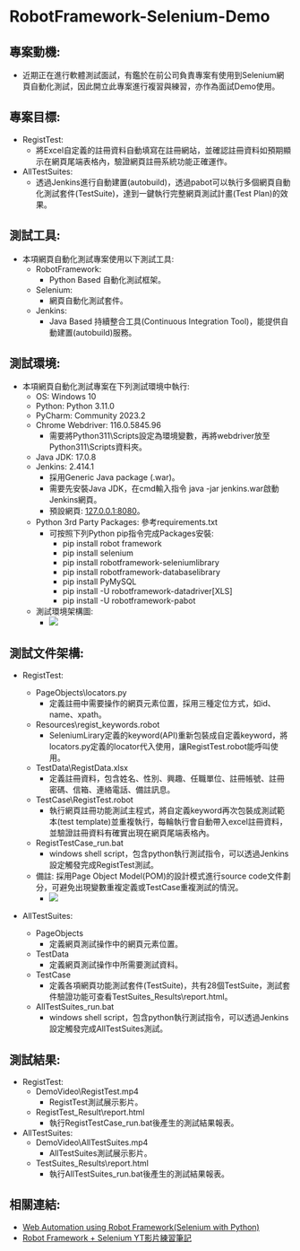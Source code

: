 # RobotFramework-Selenium-Demo

## 專案動機: 
- 近期正在進行軟體測試面試，有鑑於在前公司負責專案有使用到Selenium網頁自動化測試，因此開立此專案進行複習與練習，亦作為面試Demo使用。

## 專案目標:
- RegistTest:
     - 將Excel自定義的註冊資料自動填寫在註冊網站，並確認註冊資料如預期顯示在網頁尾端表格內，驗證網頁註冊系統功能正確運作。
- AllTestSuites:
     - 透過Jenkins進行自動建置(autobuild)，透過pabot可以執行多個網頁自動化測試套件(TestSuite)，達到一鍵執行完整網頁測試計畫(Test Plan)的效果。

## 測試工具: 
- 本項網頁自動化測試專案使用以下測試工具:
    - RobotFramework: 
        - Python Based 自動化測試框架。
    - Selenium: 
        - 網頁自動化測試套件。
    - Jenkins: 
        - Java Based 持續整合工具(Continuous Integration Tool)，能提供自動建置(autobuild)服務。

## 測試環境:
- 本項網頁自動化測試專案在下列測試環境中執行:
    - OS: Windows 10
    - Python: Python 3.11.0
    - PyCharm: Community 2023.2
    - Chrome Webdriver: 116.0.5845.96
        - 需要將Python311\Scripts設定為環境變數，再將webdriver放至Python311\Scripts資料夾。
    - Java JDK: 17.0.8 
    - Jenkins: 2.414.1 
        - 採用Generic Java package (.war)。
        - 需要先安裝Java JDK，在cmd輸入指令 java -jar jenkins.war啟動Jenkins網頁。
        - 預設網頁: [127.0.0.1:8080](http://localhost:8080/)。
    - Python 3rd Party Packages: 參考requirements.txt
        - 可按照下列Python pip指令完成Packages安裝:
            - pip install  robot framework
            - pip install  selenium
            - pip install  robotframework-seleniumlibrary
            - pip install  robotframework-databaselibrary
            - pip install  PyMySQL
            - pip install -U robotframework-datadriver[XLS]
            - pip install -U robotframework-pabot
    - 測試環境架構圖:
        - ![](https://hackmd.io/_uploads/Sy9w6AX22.png)
      
## 測試文件架構:
- RegistTest:
    - PageObjects\locators.py
      - 定義註冊中需要操作的網頁元素位置，採用三種定位方式，如id、name、xpath。
    - Resources\regist_keywords.robot
      - SeleniumLirary定義的keyword(API)重新包裝成自定義keyword，將locators.py定義的locator代入使用，讓RegistTest.robot能呼叫使用。
    - TestData\RegistData.xlsx
      - 定義註冊資料，包含姓名、性別、興趣、任職單位、註冊帳號、註冊密碼、信箱、連絡電話、備註訊息。
    - TestCase\RegistTest.robot
      - 執行網頁註冊功能測試主程式，將自定義keyword再次包裝成測試範本(test template)並重複執行，每輪執行會自動帶入excel註冊資料，並驗證註冊資料有確實出現在網頁尾端表格內。
    - RegistTestCase_run.bat
      - windows shell script，包含python執行測試指令，可以透過Jenkins設定觸發完成RegistTest測試。
    - 備註: 採用Page Object Model(POM)的設計模式進行source code文件劃分，可避免出現變數重複定義或TestCase重複測試的情況。
        - ![](https://hackmd.io/_uploads/rk4JZZf6n.png)
    
- AllTestSuites:
    - PageObjects
       - 定義網頁測試操作中的網頁元素位置。
    - TestData
       - 定義網頁測試操作中所需要測試資料。
    - TestCase
       - 定義各項網頁功能測試套件(TestSuite)，共有28個TestSuite，測試套件驗證功能可查看TestSuites_Results\report.html。
    - AllTestSuites_run.bat
       - windows shell script，包含python執行測試指令，可以透過Jenkins設定觸發完成AllTestSuites測試。

## 測試結果:
- RegistTest:
     - DemoVideo\RegistTest.mp4
       - RegistTest測試展示影片。
     - RegistTest_Result\report.html
       - 執行RegistTestCase_run.bat後產生的測試結果報表。
- AllTestSuites:
     - DemoVideo\AllTestSuites.mp4
       - AllTestSuites測試展示影片。
     - TestSuites_Results\report.html
       - 執行AllTestSuites_run.bat後產生的測試結果報表。 

## 相關連結:
- [Web Automation using Robot Framework(Selenium with Python)](https://https://www.youtube.com/playlist?list=PLUDwpEzHYYLsCHiiihnwl3L0xPspL7BPG)
- [Robot Framework + Selenium YT影片練習筆記](https://hackmd.io/@MJUsbP-5S_-z1aM5n6NvlQ/HJ0tiRmh3)
